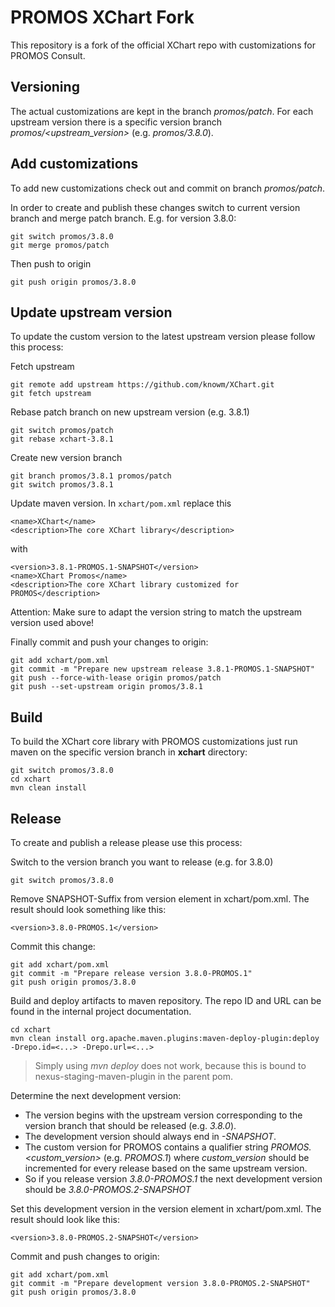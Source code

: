 # PROMOS XChart Fork

This repository is a fork of the official XChart repo with customizations for PROMOS Consult.

## Versioning

The actual customizations are kept in the branch _promos/patch_. For each upstream
version there is a specific version branch _promos/<upstream_version>_ (e.g. _promos/3.8.0_).

## Add customizations

To add new customizations check out and commit on branch _promos/patch_.

In order to create and publish these changes switch to
current version branch and merge patch branch.
E.g. for version 3.8.0:
```
git switch promos/3.8.0
git merge promos/patch
```

Then push to origin
```
git push origin promos/3.8.0
```

## Update upstream version

To update the custom version to the latest upstream version please follow this process:

Fetch upstream
```
git remote add upstream https://github.com/knowm/XChart.git
git fetch upstream
```

Rebase patch branch on new upstream version (e.g. 3.8.1)
```
git switch promos/patch
git rebase xchart-3.8.1
```

Create new version branch
```
git branch promos/3.8.1 promos/patch
git switch promos/3.8.1
```

Update maven version. In `xchart/pom.xml` replace this
```
<name>XChart</name>
<description>The core XChart library</description>
```
with
```
<version>3.8.1-PROMOS.1-SNAPSHOT</version>
<name>XChart Promos</name>
<description>The core XChart library customized for PROMOS</description>
```
Attention: Make sure to adapt the version string to match the upstream version used above!

Finally commit and push your changes to origin:
```
git add xchart/pom.xml
git commit -m "Prepare new upstream release 3.8.1-PROMOS.1-SNAPSHOT"
git push --force-with-lease origin promos/patch
git push --set-upstream origin promos/3.8.1
```

## Build

To build the XChart core library with PROMOS customizations just run maven on the specific version branch in __xchart__ directory:
```
git switch promos/3.8.0
cd xchart
mvn clean install
```

## Release

To create and publish a release please use this process:

Switch to the version branch you want to release (e.g. for 3.8.0)
```
git switch promos/3.8.0
```

Remove SNAPSHOT-Suffix from version element in xchart/pom.xml. The result
should look something like this:
```
<version>3.8.0-PROMOS.1</version>
```

Commit this change:
```
git add xchart/pom.xml
git commit -m "Prepare release version 3.8.0-PROMOS.1"
git push origin promos/3.8.0
```

Build and deploy artifacts to maven repository. The repo ID and URL can be found in the internal project documentation.
```
cd xchart
mvn clean install org.apache.maven.plugins:maven-deploy-plugin:deploy -Drepo.id=<...> -Drepo.url=<...>
```

> Simply using _mvn deploy_ does not work, because this is bound to nexus-staging-maven-plugin in the parent pom.

Determine the next development version:
- The version begins with the upstream version corresponding to the version branch that should be released (e.g. _3.8.0_).
- The development version should always end in _-SNAPSHOT_.
- The custom version for PROMOS contains a qualifier string _PROMOS.<custom_version>_ (e.g. _PROMOS.1_)
  where _custom_version_ should be incremented for every release based on the same upstream version.
- So if you release version _3.8.0-PROMOS.1_ the next development version should be _3.8.0-PROMOS.2-SNAPSHOT_

Set this development version in the version element in xchart/pom.xml. The result
should look like this:
```
<version>3.8.0-PROMOS.2-SNAPSHOT</version>
```

Commit and push changes to origin:
```
git add xchart/pom.xml
git commit -m "Prepare development version 3.8.0-PROMOS.2-SNAPSHOT"
git push origin promos/3.8.0
```
